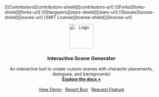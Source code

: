 <a id="readme-top"></a>

[![Contributors][contributors-shield]][contributors-url] [![Forks][forks-shield]][forks-url] [![Stargazers][stars-shield]][stars-url] [![Issues][issues-shield]][issues-url] [![MIT License][license-shield]][license-url]
<br /> <div align="center"> <a href="https://github.com/your_username/your_project"> <img src="images/logo.png" alt="Logo" width="80" height="80"> </a> <h3 align="center">Interactive Scene Generator</h3> <p align="center"> An interactive tool to create custom scenes with character placements, dialogues, and backgrounds! <br /> <a href="https://github.com/your_username/your_project"><strong>Explore the docs »</strong></a> <br /> <br /> <a href="https://github.com/your_username/your_project">View Demo</a> · <a href="https://github.com/your_username/your_project/issues">Report Bug</a> · <a href="https://github.com/your_username/your_project/issues">Request Feature</a> </p> </div>
